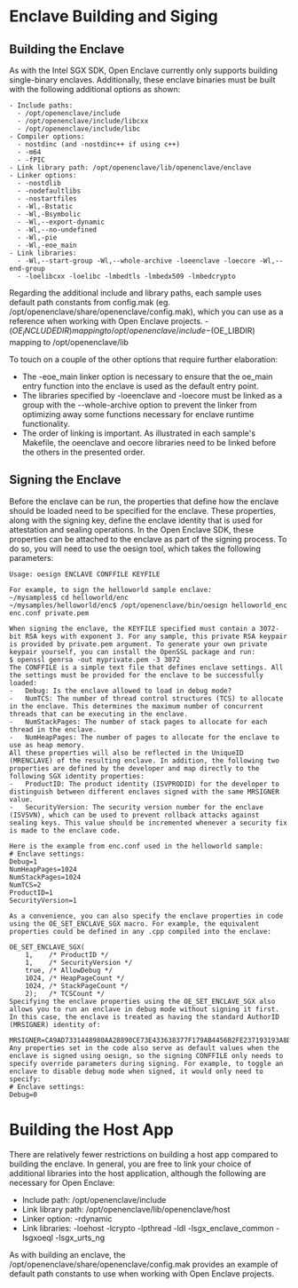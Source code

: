 # Enclave Building and Siging

## Building the Enclave

   As with the Intel SGX SDK, Open Enclave currently only supports building single-binary enclaves. Additionally, these enclave binaries must be built with the following additional options as shown:
   
    - Include paths:
      - /opt/openenclave/include
      - /opt/openenclave/include/libcxx
      - /opt/openenclave/include/libc
    - Compiler options: 
      - nostdinc (and -nostdinc++ if using c++) 
      -	-m64
      -	-fPIC
    - Link library path: /opt/openenclave/lib/openenclave/enclave
    - Linker options:
      -	-nostdlib
      -	-nodefaultlibs
      -	-nostartfiles 
      -	-Wl,-Bstatic
      -	-Wl,-Bsymbolic 
      -	-Wl,--export-dynamic 
      -	-Wl,--no-undefined
      -	-Wl,-pie
      -	-Wl,-eoe_main
    - Link libraries:
      - -Wl,--start-group -Wl,--whole-archive -loeenclave -loecore -Wl,--end-group
      -	-loelibcxx -loelibc -lmbedtls -lmbedx509 -lmbedcrypto
      
   Regarding the additional include and library paths, each sample uses default path constants from config.mak (eg. /opt/openenclave/share/openenclave/config.mak), which you can use as a reference when working with Open Enclave projects.
   -$(OE_INCLUDEDIR) mapping to /opt/openenclave/include
   -$(OE_LIBDIR) mapping to /opt/openenclave/lib
    
   To touch on a couple of the other options that require further elaboration:
   
   - The -eoe_main linker option is necessary to ensure that the oe_main entry function into the enclave is used as the default entry point. 
   - The libraries specified by -loeenclave and -loecore must be linked as a group with the --whole-archive option to prevent the linker from optimizing away some functions necessary for enclave runtime functionality. 
   - The order of linking is important. As illustrated in each sample's Makefile, the oeenclave and oecore libraries need to be linked before the others in the presented order.

## Signing the Enclave

   Before the enclave can be run, the properties that define how the enclave should be loaded need to be specified for the enclave. These properties, along with the signing key, define the enclave identity that is used for attestation and sealing operations. 
    In the Open Enclave SDK, these properties can be attached to the enclave as part of the signing process. To do so, you will need to use the oesign tool, which takes the following parameters:
    
    Usage: oesign ENCLAVE CONFFILE KEYFILE
    
    For example, to sign the helloworld sample enclave:
    ~/mysamples$ cd helloworld/enc
    ~/mysamples/helloworld/enc$ /opt/openenclave/bin/oesign helloworld_enc enc.conf private.pem
    
    When signing the enclave, the KEYFILE specified must contain a 3072-bit RSA keys with exponent 3. For any sample, this private RSA keypair is provided by private.pem argument. To generate your own private keypair yourself, you can install the OpenSSL package and run:
    $ openssl genrsa -out myprivate.pem -3 3072
    The CONFFILE is a simple text file that defines enclave settings. All the settings must be provided for the enclave to be successfully loaded:
    -	Debug: Is the enclave allowed to load in debug mode? 
    -	NumTCS: The number of thread control structures (TCS) to allocate in the enclave. This determines the maximum number of concurrent threads that can be executing in the enclave.
    -	NumStackPages: The number of stack pages to allocate for each thread in the enclave.
    -	NumHeapPages: The number of pages to allocate for the enclave to use as heap memory. 
    All these properties will also be reflected in the UniqueID (MRENCLAVE) of the resulting enclave. In addition, the following two properties are defined by the developer and map directly to the following SGX identity properties:
    -	ProductID: The product identity (ISVPRODID) for the developer to distinguish between different enclaves signed with the same MRSIGNER value.
    -	SecurityVersion: The security version number for the enclave (ISVSVN), which can be used to prevent rollback attacks against sealing keys. This value should be incremented whenever a security fix is made to the enclave code.
    
    Here is the example from enc.conf used in the helloworld sample:
    # Enclave settings:
    Debug=1
    NumHeapPages=1024
    NumStackPages=1024
    NumTCS=2
    ProductID=1
    SecurityVersion=1
    
    As a convenience, you can also specify the enclave properties in code using the OE_SET_ENCLAVE_SGX macro. For example, the equivalent properties could be defined in any .cpp compiled into the enclave: 
    
    OE_SET_ENCLAVE_SGX(
        1,    /* ProductID */
        1,    /* SecurityVersion */
        true, /* AllowDebug */
        1024, /* HeapPageCount */
        1024, /* StackPageCount */
        2);   /* TCSCount */
    Specifying the enclave properties using the OE_SET_ENCLAVE_SGX also allows you to run an enclave in debug mode without signing it first. In this case, the enclave is treated as having the standard AuthorID (MRSIGNER) identity of:
        MRSIGNER=CA9AD7331448980AA28890CE73E433638377F179AB4456B2FE237193193A8D0A
    Any properties set in the code also serve as default values when the enclave is signed using oesign, so the signing CONFFILE only needs to specify override parameters during signing. For example, to toggle an enclave to disable debug mode when signed, it would only need to specify:
    # Enclave settings:
    Debug=0


# Building the Host App

There are relatively fewer restrictions on building a host app compared to building the enclave. In general, you are free to link your choice of additional libraries into the host application, although the following are necessary for Open Enclave:
- Include path: /opt/openenclave/include 
- Link library path: /opt/openenclave/lib/openenclave/host
- Linker option: -rdynamic
- Link libraries: -loehost -lcrypto -lpthread -ldl -lsgx_enclave_common -lsgxoeql -lsgx_urts_ng

As with building an enclave, the /opt/openenclave/share/openenclave/config.mak provides an example of default path constants to use when working with Open Enclave projects.
